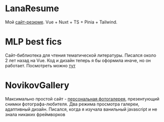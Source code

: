 # LanaResume
Мой <a href="https://dev-lana.ru/">сайт-резюме</a>. Vue + Nuxt + TS + Pinia + Tailwind.

# MLP best fics
Сайт-библиотека для чтения тематической литературы. Писался около 2 лет назад на Vue. Код и дизайн теперь я бы оформила иначе, но он работает. Посмотреть можно <a href="http://mlp-best-fics.cw53615.tw1.ru/">тут</a>

# NovikovGallery
Максимально простой сайт - <a href="https://lanaelf.github.io/NovikovGallery/">персональная фотогалерея</a>, презентующий снимки фотографа-любителя. Два режима просмотра галереи, адаптивный дизайн. Писался, когда я изучала ванильный javascript и не знала никаких фреймворков
